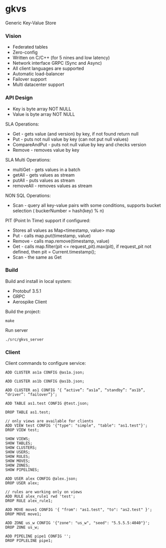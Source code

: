 # gkvs
Generic Key-Value Store

### Vision
* Federated tables
* Zero-config
* Written on C/C++ (for 5 nines and low latency)
* Network interface GRPC (Sync and Async)
* All client languages are supported
* Automatic load-balancer
* Failover support
* Multi datacenter support


### API Design

* Key is byte array NOT NULL
* Value is byte array NOT NULL

SLA Operations:
* Get - gets value (and version) by key, if not found return null
* Put - puts not null value by key (can not put null values)
* CompareAndPut - puts not null value by key and checks version
* Remove - removes value by key

SLA Multi Operations:
* multiGet - gets values in a batch
* getAll - gets values as stream
* putAll - puts values as stream
* removeAll - removes values as stream

NON SQL Operations:
* Scan - query all key-value pairs with some conditions, supports bucket selection ( buckerNumber = hash(key) % n)

PIT (Point In Time) support if configured:
* Stores all values as Map<timestamp, value> map
* Put - calls map.put(timestamp, value)
* Remove - calls map.remove(timestamp, value)
* Get - calls map.filter(pit <= request_pit).max(pit), if request_pit not defined, then pit = Current.timestamp();
* Scan - the same as Get

### Build

Build and install in local system:
* Protobuf 3.5.1
* GRPC
* Aerospike Client

Build the project:
```
make
```

Run server
```
./src/gkvs_server
```

### Client

Client commands to configure service:
```
ADD CLUSTER as1a CONFIG @as1a.json;

ADD CLUSTER as1b CONFIG @as1b.json;

ADD CLUSTER as1 CONFIG ‘{ “active”: “as1a”, “standby”: “as1b”, “driver”: “failover”}’;

ADD TABLE as1.test CONFIG @test.json;

DROP TABLE as1.test;

// only views are available for clients
ADD VIEW test CONFIG '{"type": "simple", "table": "as1.test"}';
DROP VIEW test;

SHOW VIEWS;
SHOW TABLES;
SHOW CLUSTERS;
SHOW USERS;
SHOW RULES;
SHOW MOVES;
SHOW ZONES;
SHOW PIPELINES;

ADD USER alex CONFIG @alex.json;
DROP USER alex;

// rules are working only on views
ADD RULE alex_rule1 rwd 'test'; 
DROP RULE alex_rule1;

ADD MOVE move1 CONFIG '{ "from": "as1.test", "to": "as2.test" }';
DROP MOVE move1;

ADD ZONE us_w CONFIG '{"zone": "us_w", "seed": "5.5.5.5:4040"}';
DROP ZONE us_w;

ADD PIPELINE pipe1 CONFIG '';
DROP PIPLELINE pipe1;

```

